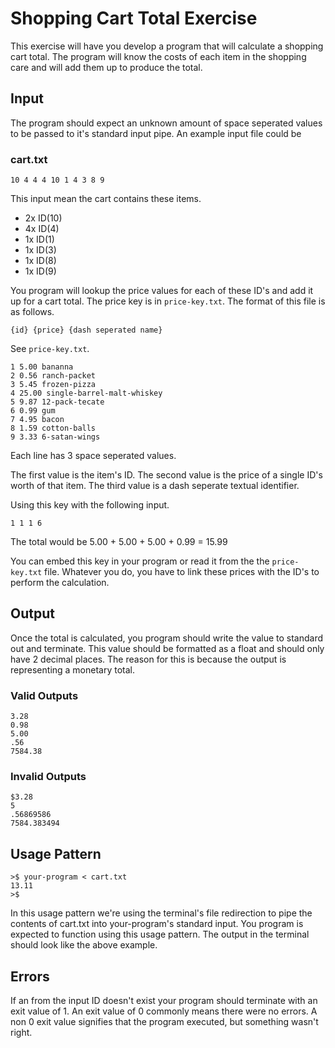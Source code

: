# Shopping Cart Total Exercise

This exercise will have you develop a program that will calculate a shopping cart total.
The program will know the costs of each item in the shopping care and will add them up to produce the total.

## Input

The program should expect an unknown amount of space seperated values to be passed to it's standard input pipe.
An example input file could be

### cart.txt

```
10 4 4 4 10 1 4 3 8 9
```

This input mean the cart contains these items.

- 2x ID(10)
- 4x ID(4)
- 1x ID(1)
- 1x ID(3)
- 1x ID(8)
- 1x ID(9)

You program will lookup the price values for each of these ID's and add it up for a cart total.
The price key is in `price-key.txt`.
The format of this file is as follows.

```
{id} {price} {dash seperated name}
```

See `price-key.txt`.

```
1 5.00 bananna
2 0.56 ranch-packet
3 5.45 frozen-pizza
4 25.00 single-barrel-malt-whiskey
5 9.87 12-pack-tecate
6 0.99 gum
7 4.95 bacon
8 1.59 cotton-balls
9 3.33 6-satan-wings
```

Each line has 3 space seperated values.

The first value is the item's ID.
The second value is the price of a single ID's worth of that item.
The third value is a dash seperate textual identifier.

Using this key with the following input.

```
1 1 1 6
```

The total would be 5.00 + 5.00 + 5.00 + 0.99 = 15.99

You can embed this key in your program or read it from the the `price-key.txt` file.
Whatever you do, you have to link these prices with the ID's to perform the calculation.

## Output

Once the total is calculated, you program should write the value to standard out and terminate.
This value should be formatted as a float and should only have 2 decimal places.
The reason for this is because the output is representing a monetary total.

### Valid Outputs

```
3.28
0.98
5.00
.56
7584.38
```

### Invalid Outputs

```
$3.28
5
.56869586
7584.383494
```

## Usage Pattern

```
>$ your-program < cart.txt
13.11
>$
```

In this usage pattern we're using the terminal's file redirection to pipe the contents of cart.txt into your-program's standard input.
You program is expected to function using this usage pattern.
The output in the terminal should look like the above example.

## Errors

If an from the input ID doesn't exist your program should terminate with an exit value of 1.
An exit value of 0 commonly means there were no errors.
A non 0 exit value signifies that the program executed, but something wasn't right.
